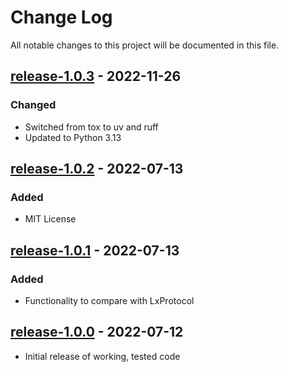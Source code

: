 # Change Log

All notable changes to this project will be documented in this file.

## [release-1.0.3](https://github.com/SWastling/geprotocol/tree/release-1.0.3) - 2022-11-26

### Changed

- Switched from tox to uv and ruff 
- Updated to Python 3.13

## [release-1.0.2](https://github.com/SWastling/geprotocol/tree/release-1.0.2) - 2022-07-13

### Added 
- MIT License

## [release-1.0.1](https://github.com/SWastling/geprotocol/tree/release-1.0.1) - 2022-07-13

### Added 
- Functionality to compare with LxProtocol

## [release-1.0.0](https://github.com/SWastling/geprotocol/tree/release-1.0.0) - 2022-07-12

- Initial release of working, tested code
